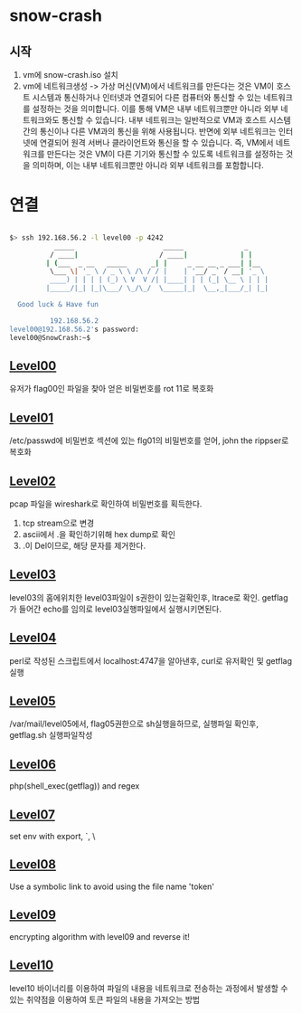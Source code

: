 # snow-crash

## 시작

1. vm에 snow-crash.iso 설치
2. vm에 네트워크생성 -> 가상 머신(VM)에서 네트워크를 만든다는 것은 VM이 호스트 시스템과 통신하거나 인터넷과 연결되어 다른 컴퓨터와 통신할 수 있는 네트워크를 설정하는 것을 의미합니다.
   이를 통해 VM은 내부 네트워크뿐만 아니라 외부 네트워크와도 통신할 수 있습니다. 내부 네트워크는 일반적으로 VM과 호스트 시스템 간의 통신이나 다른 VM과의 통신을 위해 사용됩니다. 반면에 외부 네트워크는 인터넷에 연결되어 원격 서버나 클라이언트와 통신을 할 수 있습니다.
   즉, VM에서 네트워크를 만든다는 것은 VM이 다른 기기와 통신할 수 있도록 네트워크를 설정하는 것을 의미하며, 이는 내부 네트워크뿐만 아니라 외부 네트워크를 포함합니다.

# 연결

```zsh

$> ssh 192.168.56.2 -l level00 -p 4242
           _____                      _____               _
          / ____|                    / ____|             | |
         | (___  _ __   _____      _| |     _ __ __ _ ___| |__
          \___ \| '_ \ / _ \ \ /\ / / |    | '__/ _` / __| '_ \
          ____) | | | | (_) \ V  V /| |____| | | (_| \__ \ | | |
         |_____/|_| |_|\___/ \_/\_/  \_____|_|  \__,_|___/_| |_|

  Good luck & Have fun

          192.168.56.2
level00@192.168.56.2's password:
level00@SnowCrash:~$ 

```



## [Level00](./level00/resources//README.md)
유저가 flag00인 파일을 찾아 얻은 비밀번호를 rot 11로 복호화

## [Level01](./level01/resources//README.md)
/etc/passwd에 비밀번호 섹션에 있는 flg01의 비밀번호를 얻어, john the rippser로 복호화

## [Level02](./level02/resources//README.md)
pcap 파일을 wireshark로 확인하여 비밀번호를 획득한다. 
1. tcp stream으로 변경
2. ascii에서 .을 확인하기위해 hex dump로 확인
3. .이 Del이므로, 해당 문자를 제거한다.

## [Level03](./level03/resources//README.md)
level03의 홈에위치한 level03파일이 s권한이 있는걸확인후, ltrace로 확인.
getflag가 들어간 echo를 임의로 level03실행파일에서 실행시키면된다.

## [Level04](./level01/resources/README.md)
perl로 작성된 스크립트에서 localhost:4747을 알아낸후, curl로 유저확인 및 getflag실행

## [Level05](./level05/resources//README.md)
/var/mail/level05에서, flag05권한으로 sh실행을하므로, 실행파일 확인후, getflag.sh 실행파일작성

## [Level06](./level06/resources//README.md)
php(shell_exec(getflag)) and regex

## [Level07](./level07/resources//README.md)
set env with export, `, \

## [Level08](./level08/resources//README.md)
Use a symbolic link to avoid using the file name 'token'

## [Level09](./level09/resources//README.md)
 encrypting algorithm with level09 and reverse it!

 ## [Level10](./level10/resources//README.md)
 level10 바이너리를 이용하여 파일의 내용을 네트워크로 전송하는 과정에서 발생할 수 있는 취약점을 이용하여 토큰 파일의 내용을 가져오는 방법